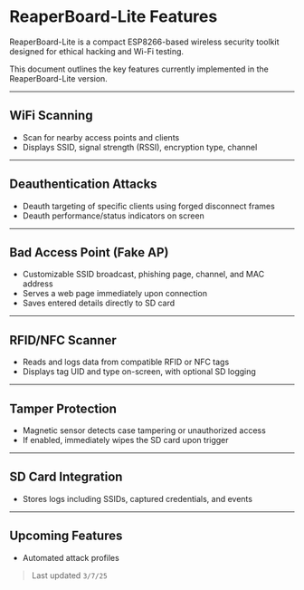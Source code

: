 # ReaperBoard-Lite Features

ReaperBoard-Lite is a compact ESP8266-based wireless security toolkit designed for ethical hacking and Wi-Fi testing.

This document outlines the key features currently implemented in the ReaperBoard-Lite version.

---

## WiFi Scanning

- Scan for nearby access points and clients
- Displays SSID, signal strength (RSSI), encryption type, channel

---

## Deauthentication Attacks

- Deauth targeting of specific clients using forged disconnect frames
- Deauth performance/status indicators on screen

---

## Bad Access Point (Fake AP)

- Customizable SSID broadcast, phishing page, channel, and MAC address
- Serves a web page immediately upon connection
- Saves entered details directly to SD card

---

## RFID/NFC Scanner

- Reads and logs data from compatible RFID or NFC tags
- Displays tag UID and type on-screen, with optional SD logging

---

## Tamper Protection

- Magnetic sensor detects case tampering or unauthorized access
- If enabled, immediately wipes the SD card upon trigger

---

## SD Card Integration

- Stores logs including SSIDs, captured credentials, and events

---

## Upcoming Features

- Automated attack profiles

> Last updated `3/7/25`
